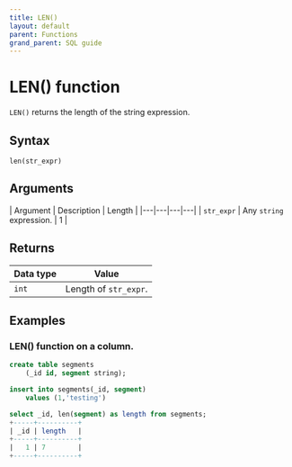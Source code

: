 ```yaml
---
title: LEN()
layout: default
parent: Functions
grand_parent: SQL guide
---
```


# LEN() function

`LEN()` returns the length of the string expression.

## Syntax

```
len(str_expr)
```

## Arguments

| Argument | Description | Length |
|---|---|---|---|
| `str_expr` | Any `string` expression. | 1 |

## Returns

| Data type | Value |
|---|---|
| `int` | Length of `str_expr`. |

## Examples

### LEN() function on a column.

```sql
create table segments
    (_id id, segment string);

insert into segments(_id, segment)
    values (1,'testing')

select _id, len(segment) as length from segments;
+-----+----------+
| _id | length   |
+-----+----------+
|   1 | 7        |
+-----+----------+
```
